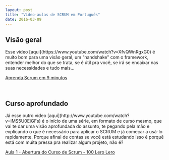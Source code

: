 ```yaml
---
layout: post 
title: "Vídeo-aulas de SCRUM em Português"
date: 2016-03-09
---
```

<h2>Visão geral</h2>
Esse vídeo [aqui](https://www.youtube.com/watch?v=XfvQWnRgxG0) é muito bom para uma visão geral, um "handshake" com o framework, entender melhor do que se trata, se é útil pra você, se irá se encaixar nas suas necessidades e tudo mais...

<!-- [![IMAGE ALT TEXT HERE](http://img.youtube.com/vi/XfvQWnRgxG0/0.jpg)](https://www.youtube.com/watch?v=XfvQWnRgxG0)
 -->
[Aprenda Scrum em 9 minutos](https://www.youtube.com/watch?v=XfvQWnRgxG0)


&nbsp;
<h2>Curso aprofundado</h2>
Já esse outro vídeo [aqui](http://www.youtube.com/watch?v=iMS5U0EiGFs)
 é o início de uma série, em formato de curso mesmo, que vai te dar uma visão aprofundada do assunto, te pegando pela mão e explicando o que é necessário para aplicar o SCRUM e já começar a usá-lo rapidamente. Porque afinal de contas se você está estudando isso é porquê está com muita pressa pra realizar algum projeto, não é?

[Aula 1 - Abertura do Curso de Scrum - 100 Lero Lero](http://www.youtube.com/watch?v=iMS5U0EiGFs)

